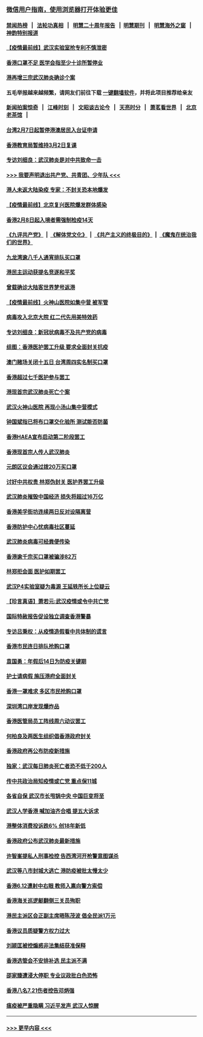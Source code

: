 ### [微信用户指南，使用浏览器打开体验更佳](https://github.com/gfw-breaker/banned-news1/blob/master/indexes/wechat-guide.md?t=0)
#### [禁闻热榜](热点新闻.md?t=0)  &nbsp;&nbsp;|&nbsp;&nbsp; [法轮功真相](https://github.com/gfw-breaker/truth/blob/master/README.md?t=0) &nbsp;&nbsp;|&nbsp;&nbsp; [明慧二十周年报告](https://github.com/gfw-breaker/mh-reports/blob/master/README.md?t=0) &nbsp;&nbsp;|&nbsp;&nbsp;[明慧期刊](https://github.com/gfw-breaker/mh-qikan) &nbsp;&nbsp;|&nbsp;&nbsp; [明慧海外之窗](https://github.com/gfw-breaker/mh-news/blob/master/README.md?t=0) &nbsp;&nbsp;|&nbsp;&nbsp; [神韵特别报道](https://github.com/gfw-breaker/mh-news/blob/master/shenyun.md?t=0)
#### [【疫情最前线】武汉实验室抢专利不慎泄密](../pages/nsc415/n11850310.md?t=02072044) 
#### [香港口罩不足 医学会指至少十诊所暂停业](../pages/nsc415/n11850301.md?t=02072044) 
#### [港再增三宗武汉肺炎确诊个案](../pages/nsc415/n11850328.md?t=02072044) 
#### 五毛举报越来越频繁，请网友们前往下载 [一键翻墙软件](https://github.com/gfw-breaker/ssr-accounts)，并将此项目推荐给亲友
#### [新闻拍案惊奇](https://github.com/gfw-breaker/banned-news1/blob/master/pages/link4.md) &nbsp;&nbsp;|&nbsp;&nbsp; [江峰时刻](https://github.com/gfw-breaker/banned-news1/blob/master/pages/link4.md) &nbsp;&nbsp;|&nbsp;&nbsp; [文昭谈古论今](https://github.com/gfw-breaker/banned-news1/blob/master/pages/link4.md) &nbsp;&nbsp;|&nbsp;&nbsp; [天亮时分](https://github.com/gfw-breaker/banned-news1/blob/master/pages/link4.md) &nbsp;&nbsp;|&nbsp;&nbsp; [萧茗看世界](https://github.com/gfw-breaker/banned-news1/blob/master/pages/link4.md) &nbsp;&nbsp;|&nbsp;&nbsp; [北京老茶馆](https://github.com/gfw-breaker/banned-news1/blob/master/pages/link4.md) &nbsp;&nbsp;|&nbsp;&nbsp; 
#### [台湾2月7日起暂停港澳居民入台证申请](../pages/nsc415/n11850304.md?t=02072044) 
#### [香港教育局暂维持3月2日复课](../pages/nsc415/n11850260.md?t=02072044) 
#### [专访刘细良：武汉肺炎是对中共致命一击](../pages/nsc415/n11849934.md?t=02072044) 
#### [>>> 我要声明退出共产党、共青团、少年队 <<<](https://github.com/begood0513/goodnews/blob/master/quit/letter.md) 
#### [港人未返大陆染疫 专家：不封关恐本地爆发](../pages/nsc415/n11848021.md?t=02072044) 
#### [【疫情最前线】北京复兴医院爆发群体感染](../pages/nsc415/n11847626.md?t=02072044) 
#### [香港2月8日起入境者需强制检疫14天](../pages/nsc415/n11847658.md?t=02072044) 
#### [《九评共产党》](https://github.com/begood0513/9ping.md/blob/master/README.md) &nbsp;|&nbsp; [《解体党文化》](../../../../jtdwh.md/blob/master/README.md)  &nbsp;|&nbsp; [《共产主义的终极目的》](../../../../gczydzjmd.md/blob/master/README.md) &nbsp;|&nbsp; [《魔鬼在统治我们的世界》](../../../../mgztzwmdsj.md/blob/master/README.md) 
#### [九龙湾逾八千人通宵排队买口罩](../pages/nsc415/n11847647.md?t=02072044) 
#### [港民主运动获提名竞逐和平奖](../pages/nsc415/n11847633.md?t=02072044) 
#### [曾载确诊大陆客世界梦号返港](../pages/nsc415/n11847608.md?t=02072044) 
#### [【疫情最前线】火神山医院如集中营 被军管](../pages/nsc415/n11847524.md?t=02072044) 
#### [病毒攻入北京大院 红二代先用美特效药](../pages/nsc415/n11847427.md?t=02072044) 
#### [专访刘细良：新冠状病毒不及共产党的病毒](../pages/nsc415/n11847164.md?t=02072044) 
#### [组图：香港医护罢工升级 要求全面封关抗疫](../pages/nsc415/n11844107.md?t=02072044) 
#### [澳门赌场关闭十五日 台湾周四实名制买口罩](../pages/nsc415/n11845083.md?t=02072044) 
#### [香港超过七千医护参与罢工](../pages/nsc415/n11845051.md?t=02072044) 
#### [港现首宗武汉肺炎死亡个案](../pages/nsc415/n11844998.md?t=02072044) 
#### [武汉火神山医院 再现小汤山集中营模式](../pages/nsc415/n11844763.md?t=02072044) 
#### [钟国斌指已将布口罩交化验所 测试能否防菌](../pages/nsc415/n11842783.md?t=02072044) 
#### [香港HAEA宣布启动第二阶段罢工](../pages/nsc415/n11842723.md?t=02072044) 
#### [香港现首宗人传人武汉肺炎](../pages/nsc415/n11842766.md?t=02072044) 
#### [元朗区议会通过拨20万买口罩](../pages/nsc415/n11842754.md?t=02072044) 
#### [讨好中共权贵 林郑伪封关 医护界罢工升级](../pages/nsc415/n11842359.md?t=02072044) 
#### [武汉肺炎摧毁中国经济 损失将超过16万亿](../pages/nsc415/n11839723.md?t=02072044) 
#### [香港美孚街坊连续两日反对设隔离营](../pages/nsc415/n11839962.md?t=02072044) 
#### [香港防护中心忧病毒社区蔓延](../pages/nsc415/n11839933.md?t=02072044) 
#### [武汉肺炎病毒可经粪便传染](../pages/nsc415/n11839939.md?t=02072044) 
#### [香港逾千宗买口罩被骗涉82万](../pages/nsc415/n11839914.md?t=02072044) 
#### [林郑拒会面 医护如期罢工](../pages/nsc415/n11839892.md?t=02072044) 
#### [武汉P4实验室疑为毒源 王延轶所长上位疑云](../pages/nsc415/n11835543.md?t=02072044) 
#### [【珍言真语】萧若元:武汉疫情或令中共亡党](../pages/nsc415/n11829394.md?t=02072044) 
#### [国际特赦报告促设独立调查香港警暴](../pages/nsc415/n11833845.md?t=02072044) 
#### [专访吕秉权：从疫情造假看中共体制的谎言](../pages/nsc415/n11833813.md?t=02072044) 
#### [香港市民连日排队抢购口罩](../pages/nsc415/n11833794.md?t=02072044) 
#### [袁国勇：年假后14日为防疫关键期](../pages/nsc415/n11831088.md?t=02072044) 
#### [护士请病假 施压港府全面封关](../pages/nsc415/n11831030.md?t=02072044) 
#### [香港一罩难求 多区市民抢购口罩](../pages/nsc415/n11831002.md?t=02072044) 
#### [深圳湾口岸发现爆炸品](../pages/nsc415/n11828802.md?t=02072044) 
#### [香港医管局员工阵线周六动议罢工](../pages/nsc415/n11828762.md?t=02072044) 
#### [何柏良及两医生组织倡香港政府封关](../pages/nsc415/n11828749.md?t=02072044) 
#### [香港政府再公布防疫新措施](../pages/nsc415/n11828716.md?t=02072044) 
#### [独家：武汉每日肺炎死亡者恐不低于200人](../pages/nsc415/n11828240.md?t=02072044) 
#### [传中共政治局知疫情或亡党 重点保11城](../pages/nsc415/n11828145.md?t=02072044) 
#### [各省自保 武汉市长甩锅中央 中国巨变将至](../pages/nsc415/n11828021.md?t=02072044) 
#### [武汉人学香港 喊加油齐合唱 提五大诉求](../pages/nsc415/n11827046.md?t=02072044) 
#### [港整体消费投诉跌6% 创18年新低](../pages/nsc415/n11817280.md?t=02072044) 
#### [香港政府公布武汉肺炎最新措施](../pages/nsc415/n11817152.md?t=02072044) 
#### [许智峯提私人刑事检控 告西湾河开枪警意图谋杀](../pages/nsc415/n11817132.md?t=02072044) 
#### [武汉等八市封城大逃亡 港防疫被批太慢太少](../pages/nsc415/n11817058.md?t=02072044) 
#### [香港6.12遭射中右眼 教师入禀向警方索偿](../pages/nsc415/n11814678.md?t=02072044) 
#### [香港海关巡逻艇翻侧三关员殉职](../pages/nsc415/n11814604.md?t=02072044) 
#### [港民主派区会正副主席晤陈茂波 倡全民派1万元](../pages/nsc415/n11814582.md?t=02072044) 
#### [香港议员质疑警方权力过大](../pages/nsc415/n11814560.md?t=02072044) 
#### [刘颕匡被控煽惑非法集结获准保释](../pages/nsc415/n11811727.md?t=02072044) 
#### [香港选管会不安排补选 民主派不满](../pages/nsc415/n11811691.md?t=02072044) 
#### [邵家臻遭浸大停职 专业议政批白色恐怖](../pages/nsc415/n11811670.md?t=02072044) 
#### [香港八名7.21伤者控告邓炳强](../pages/nsc415/n11811623.md?t=02072044) 
#### [瘟疫被严重隐瞒 习近平发声 武汉人惊醒](../pages/nsc415/n11811186.md?t=02072044) 

----
#### [ >>> 更早内容 <<< ](../indexes/nsc415-earlier.md)
